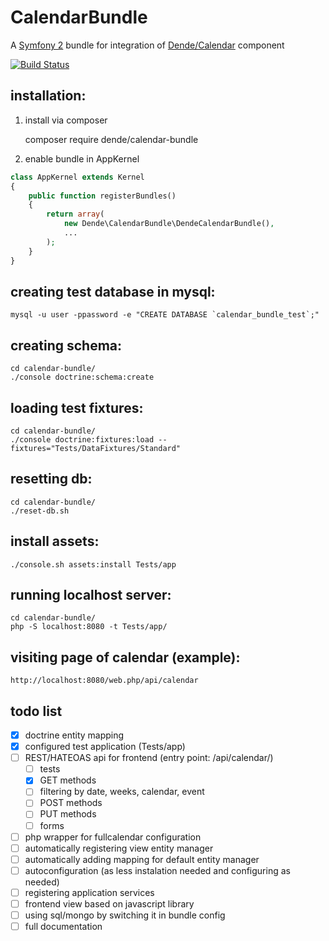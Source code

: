 # CalendarBundle

A [Symfony 2](http://symfony.com) bundle for integration of [Dende/Calendar](https://github.com/UirapuruDende/Calendar) component

[![Build Status](https://travis-ci.org/UirapuruDende/CalendarBundle.svg?branch=master)](https://travis-ci.org/UirapuruDende/CalendarBundle)

## installation:

1. install via composer

    composer require dende/calendar-bundle

2. enable bundle in AppKernel

```php
class AppKernel extends Kernel
{
    public function registerBundles()
    {
        return array(
            new Dende\CalendarBundle\DendeCalendarBundle(),
            ...
        );
    }
}
```

## creating test database in mysql:

    mysql -u user -ppassword -e "CREATE DATABASE `calendar_bundle_test`;"
    
## creating schema:

    cd calendar-bundle/
    ./console doctrine:schema:create
    
## loading test fixtures:

    cd calendar-bundle/
    ./console doctrine:fixtures:load --fixtures="Tests/DataFixtures/Standard"
    
## resetting db:

    cd calendar-bundle/
    ./reset-db.sh

## install assets:

    ./console.sh assets:install Tests/app
    
## running localhost server:

    cd calendar-bundle/
    php -S localhost:8080 -t Tests/app/

## visiting page of calendar (example):
    
    http://localhost:8080/web.php/api/calendar
    
## todo list

 - [x] doctrine entity mapping
 - [x] configured test application (Tests/app)
 - [ ] REST/HATEOAS api for frontend (entry point: /api/calendar/)
    - [ ] tests
    - [x] GET methods
    - [ ] filtering by date, weeks, calendar, event
    - [ ] POST methods
    - [ ] PUT methods
    - [ ] forms
 - [ ] php wrapper for fullcalendar configuration
 - [ ] automatically registering view entity manager
 - [ ] automatically adding mapping for default entity manager
 - [ ] autoconfiguration (as less instalation needed and configuring as needed)
 - [ ] registering application services
 - [ ] frontend view based on javascript library
 - [ ] using sql/mongo by switching it in bundle config
 - [ ] full documentation